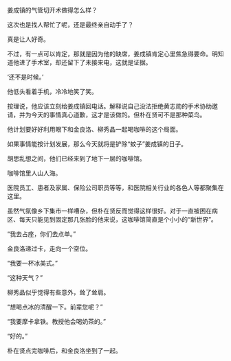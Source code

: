 姜成镇的气管切开术做得怎么样？

这次也是找人帮忙了呢，还是最终亲自动手了？

真是让人好奇。

不过，有一点可以肯定，那就是因为他的缺席，姜成镇肯定心里焦急得要命。明知道他进了手术室，却还留下了未接来电，这就是证据。

‘还不是时候。’

他低头看着手机，冷冷地笑了笑。

按理说，他应该立刻给姜成镇回电话。解释说自己没法拒绝黄志勋的手术协助邀请，并为今天的事情真心道歉，这才是该做的。但朴在贤可不是那种菜鸟。

他计划要好好利用眼下和金良洛、柳秀晶一起喝咖啡的这个局面。

如果事情能按计划发展，那么今天就将是铲除“蚊子”姜成镇的日子。

胡思乱想之间，他们已经来到了地下一层的咖啡馆。

咖啡馆里人山人海。

医院员工、患者及家属、保险公司职员等等，和医院相关行业的各色人等都聚集在这里。

虽然气氛像乡下集市一样嘈杂，但朴在贤反而觉得这样很好。对于一直被困在病区、每天只能见到固定那几张脸的他来说，这咖啡馆简直是个小小的“新世界”。

“我去占座，你们去点单。”

金良洛递过卡，走向一个空位。

“我要一杯冰美式。”

“这种天气？”

柳秀晶似乎觉得有些意外，耸了耸肩。

“想喝点冰的清醒一下。前辈您呢？”

“我要摩卡拿铁。教授他会喝奶茶的。”

“好的。”

朴在贤点完咖啡后，和金良洛坐到了一起。